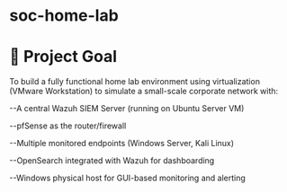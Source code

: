 # soc-home-lab
# 📝 Project Goal

To build a fully functional home lab environment using virtualization (VMware Workstation) to simulate a small-scale corporate network with:

--A central Wazuh SIEM Server (running on Ubuntu Server VM)

--pfSense as the router/firewall

--Multiple monitored endpoints (Windows Server, Kali Linux)

--OpenSearch integrated with Wazuh for dashboarding

--Windows physical host for GUI-based monitoring and alerting
